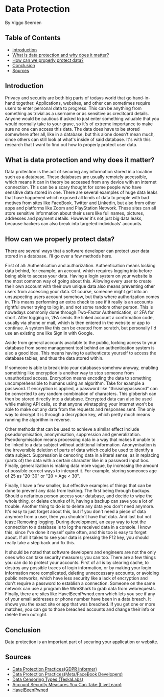 # Data Protection
By Viggo Seerden

## Table of Contents

- [Introduction](https://github.com/ViggoSeerden/FHICT-S3-Portfolio/blob/main/Research%20Report:%20Data%20Protection.md#introduction)
- [What is data protection and why does it matter?](https://github.com/ViggoSeerden/FHICT-S3-Portfolio/blob/main/Research%20Report:%20Data%20Protection.md#what-is-data-protection-and-why-does-it-matter)
- [How can we properly protect data?](https://github.com/ViggoSeerden/FHICT-S3-Portfolio/blob/main/Research%20Report:%20Data%20Protection.md#how-can-we-properly-protect-data)
- [Conclusion](https://github.com/ViggoSeerden/FHICT-S3-Portfolio/blob/main/Research%20Report:%20Data%20Protection.md#conclusion)
- [Sources](https://github.com/ViggoSeerden/FHICT-S3-Portfolio/blob/main/Research%20Report:%20Data%20Protection.md#sources)

## Introduction

Privacy and security are both big parts of todays world that go hand-in-hand together. Applications, websites, and other can sometimes require users to enter personal data to progress. This can be anything from something as trivial as a username or as sensitive as creditcard details. Anyone would be cautious if asked to just enter something valuable that you would normally take to your grave, so it's of extreme importance to make sure no one can access this data. The data does have to be stored somewhere after all, like in a database, but this alone doesn't mean much, since others can still look at what's inside of said database. It's with this research that I want to find out how to properly protect user data.

## What is data protection and why does it matter?

Data protection is the act of securing any information stored in a location such as a database. These databases are usually remotely accessible, which means it can in theory be accessed from any device with an internet connection. This can be a scary thought for some people who have sensitive data stored in one. There are several examples of huge data leaks that have happened which exposed all kinds of data to people with bad motives from sites like FaceBook, Twitter and LinkedIn, but also from other apps and platforms like Zoom and PlayStation Network. These sites can all store sensitive information about their users like full names, pictures, addresses and payment details. However it's not just big data leaks, because hackers can also break into targeted individuals' accounts. 

## How can we properly protect data?

There are several ways that a software developer can protect user data stored in a database. I'll go over a few methods here.

First of all: Authentication and authorization. Authentication means locking data behind, for example, an account, which requires logging into before being able to access your data. Having a login system on your website is the most common way of going about this. Allowing every user to create their own account with their own unique data also means preventing other users from accessing your data. Of course, someone might get into an unsuspecting users account somehow, but thats where authorization comes in. This means performing an extra check to see if it really is an accounts rightful owner trying to log in, and not some random other person. This is nowadays commonly done through Two-Factor Authentication, or 2FA for short. After logging in, 2FA sends the linked account a confirmation code, usually via phone or mail, which is then entered in the website or app to continue. A system like this can be created from scratch, but personally I'd use an existing one like Sign in with Google. 

Aside from general accounts available to the public, locking access to your database from some management tool behind an authentication system is also a good idea. This means having to authenticate yourself to access the database tables, and thus the data stored within. 

If someone is able to break into your databases somehow anyway, enabling something like encryption is another way to stop someone from unauthorized access. Encryption means encoding the data to something uncomprehensible to humans using an algorithm. Take for example a password. If encryption is applied, a password like "thisismypassword" can be converted to any random combination of characters. This gibberish can then be stored directly into a database. Encrypted data can also be used while making API calls, so that anyone wiretapping your internet won't be able to make out any data from the requests and responses sent. The only way to decrypt it is through a decryption key, which pretty much means running the algorithm in reverse. 

Other methods that can be used to achieve a similar effect include pseudonymisation, anonymisation, suppression and generalization. Pseodonymisation means processing data in a way that makes it unable to be linked to a data subject without additional information. Anonymisation is the irreversible deletion of parts of data which could be used to identify a data subject. Suppression is censoring data in a literal sense, as in replacing (parts of) the data with a certain character like in a password input box. Finally, generalization is making data more vague, by increasing the amount of possible correct ways to interpret it. For example, storing someones age of 25 as "20-30" or "20 < Age < 30".

Finally, I have a few smaller, but effective examples of things that can be done to prevent any data from leaking. The first being through backups. Should a nefarious person access your database, and decide to wipe the whole thing, or delete chunks of it, having a backup can save you a lot of trouble. Another thing to do is to delete any data you don't need anymore. It's easy to just forget about this, but if you don't need a piece of data anymore from a user, then you shouldn't have that data. And last but not least: Removing logging. During development, an easy way to test the connection to a database is to log the received data in a console. I know this, since I've done it myself quite often, and this too is easy to forget about. If all it takes to see your data is pressing the F12 key, you should really take a step back and fix this. 

It should be noted that software developers and engineers are not the only ones who can take security measures; you can too. There are a few things you can do to protect your accounts. First of all is by clearing cache, to destroy any possible traces of login information, or by making your login information more complicated, deleting unneccessary accounts, or avoiding public networks, which have less security like a lack of encryption and don't require a password to establish a connection. Someone on the same network can use a program like WireShark to grab data from webrequests. Finally, there are sites like HaveIBeenPwned.com which lets you see if any of your email addresses or phone number have been in a data breach. It shows you the exact site or app that was breached. If you get one or more matches, you can go to those breached accounts and change their info or delete them outright.

## Conclusion

Data protection is an important part of securing your application or website.

## Sources

- [Data Protection Practices(GDPR Informer)](https://gdprinformer.com/gdpr-articles/6-essential-data-protection-methods)
- [Data Protection Practices(Meta/FaceBook Developers)](https://developers.facebook.com/docs/development/data-security)
- [Data Censoring Types (TeskaLabs)](https://teskalabs.com/blog/data-privacy-pseudonymization-anonymization-encryption)
- [Account Security Measures You Can Take (LiveLearn)](https://livelearn.ca/article/digital-citizenship/5-easy-things-you-can-do-now-to-keep-your-accounts-secure/)
- [HaveIBeenPwned](https://haveibeenpwned.com/)
